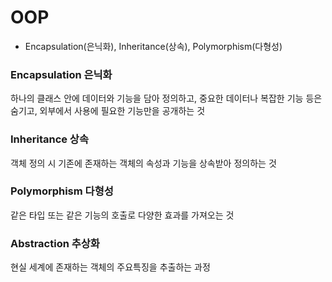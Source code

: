  # OOP
 - Encapsulation(은닉화), Inheritance(상속), Polymorphism(다형성)
 ### Encapsulation 은닉화
 하나의 클래스 안에 데이터와 기능을 담아 정의하고, 중요한 데이터나 복잡한 기능 등은 숨기고, 외부에서 사용에 필요한 기능만을 공개하는 것
 ### Inheritance 상속
 객체 정의 시 기존에 존재하는 객체의 속성과 기능을 상속받아 정의하는 것
 ### Polymorphism 다형성
 같은 타입 또는 같은 기능의 호출로 다양한 효과를 가져오는 것
### Abstraction 추상화
현실 세계에 존재하는 객체의 주요특징을 추출하는 과정
 